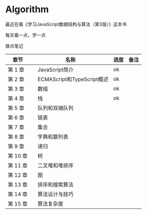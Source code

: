 # Algorithm
最近在看《学习JavaScript数据结构与算法（第3版）》这本书

每天看一点，学一点

做点笔记

章节 | 名称 | 进度 | 备注
---|---|---|---
 第 1 章 |　JavaScript简介 |ok|
 第 2 章 |　ECMAScript和TypeScript概述 |ok|
 第 3 章 |　数组 |ok|
 第 4 章 |　栈 |ok|
 第 5 章 |　队列和双端队列||
 第 6 章 |　链表||
 第 7 章 |　集合||
 第 8 章 |　字典和散列表||
 第 9 章 |　递归||
 第 10 章 |　树||
 第 11 章 |　二叉堆和堆排序||
 第 12 章 |　图||
 第 13 章 |　排序和搜索算法||
 第 14 章 |　算法设计与技巧||
 第 15 章 |　算法复杂度||

